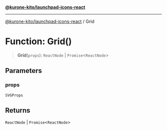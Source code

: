 [**@kurone-kito/launchpad-icons-react**](../README.md)

***

[@kurone-kito/launchpad-icons-react](../globals.md) / Grid

# Function: Grid()

> **Grid**(`props`): `ReactNode` \| `Promise`\<`ReactNode`\>

## Parameters

### props

`SVGProps`

## Returns

`ReactNode` \| `Promise`\<`ReactNode`\>

